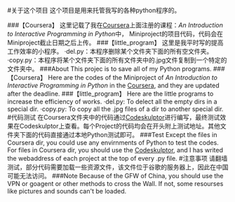 #关于这个项目
  这个项目是用来托管我写的各种python程序的。
  
###【Coursera】
  这里记载了我在[Coursera](http://www.coursera.org)上面注册的课程：*An Introduction to Interactive Programming in Python*中， Miniproject的项目代码，代码会在Miniproject截止日期之后上传。
###【little_program】
  这里是我平时写的提高工作效率的小程序。
  ·del.py：本程序删除某个文件夹下面的所有空文件夹。
  ·copy.py：本程序将某个文件夹下面的所有文件夹中的.jpg文件复制到一个特定的文件夹中。
###About
  This projec is to save all of my Python programs.
###【Coursera】
  Here are the codes of the Miniproject of *An Introduction to Interactive Programming in Python* in the [Coursera](http://www.coursera.org), and they are updated after the deadline.
###【little_program】
  Here are the little programs to increase the efficiency of works.
  ·del.py: To delect all the empty dirs in a special dir.
  ·copy.py: To copy all the .jpg  files of a dir to another special dir.
#代码测试
  在Coursera文件夹中的代码通过[Codeskulptor](http://www.codeskulptor.org/)进行编写，最终测试效果在Codeskulptor上查看。每个Project的代码均会在开头附上测试地址。其他文件夹下面的代码直接通过本地Python测试即可。
###Test
  Except the files in Coursera dir, you could use any envirnments of Python to test the codes. For files in Coursera dir, you should use the [Codeskulptor](http://www.codeskulptor.org/), and I has writed the webaddress of each project at the top of every .py file.
#注意事项
  请翻墙测试，部分代码需要加载一些资源文件，该文件位于谷歌的服务器上，因此在中国可能无法访问。
###Note
  Because of the GFW of China, you should use the VPN or goagent or other methods to cross the Wall. If not, some resourses like pictures and sounds can't be loaded.
